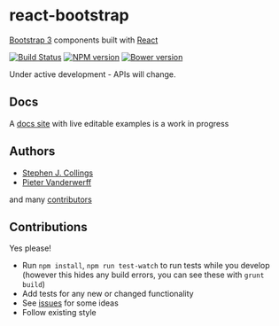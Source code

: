 # react-bootstrap

[Bootstrap 3](http://getbootstrap.com) components built with [React](http://facebook.github.io/react/)

[![Build Status](https://travis-ci.org/react-bootstrap/react-bootstrap.svg)](https://travis-ci.org/react-bootstrap/react-bootstrap) [![NPM version](https://badge.fury.io/js/react-bootstrap.svg)](http://badge.fury.io/js/react-bootstrap) [![Bower version](https://badge.fury.io/bo/react-bootstrap.svg)](http://badge.fury.io/bo/react-bootstrap)

Under active development - APIs will change.

## Docs

A [docs site](http://react-bootstrap.github.io) with live editable examples is a work in progress

## Authors

- [Stephen J. Collings](https://github.com/stevoland)
- [Pieter Vanderwerff](https://github.com/pieterv)

and many [contributors](https://github.com/react-bootstrap/react-bootstrap/graphs/contributors)

## Contributions

Yes please!

- Run `npm install`, `npm run test-watch` to run tests while you develop (however this hides any build errors, you can see these with `grunt build`)
- Add tests for any new or changed functionality
- See [issues](https://github.com/stevoland/react-bootstrap/issues) for some ideas
- Follow existing style
